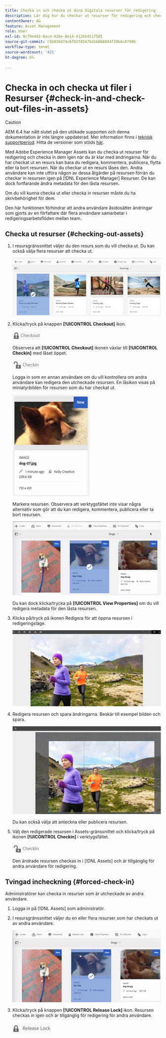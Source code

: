 ```yaml
---
title: Checka in och checka ut dina digitala resurser för redigering
description: Lär dig hur du checkar ut resurser för redigering och checkar in dem igen när ändringarna är klara.
contentOwner: AG
feature: Asset Management
role: User
exl-id: 0c79ed42-0acd-426e-8e14-412bb4117585
source-git-commit: c5b816d74c6f02f85476d16868844f39b4c47996
workflow-type: tm+mt
source-wordcount: '421'
ht-degree: 6%

---
```


# Checka in och checka ut filer i Resurser {#check-in-and-check-out-files-in-assets}

>[!CAUTION]
>
>AEM 6.4 har nått slutet på den utökade supporten och denna dokumentation är inte längre uppdaterad. Mer information finns i [teknisk supportperiod](https://helpx.adobe.com/support/programs/eol-matrix.html). Hitta de versioner som stöds [här](https://experienceleague.adobe.com/docs/).

Med Adobe Experience Manager Assets kan du checka ut resurser för redigering och checka in dem igen när du är klar med ändringarna. När du har checkat ut en resurs kan bara du redigera, kommentera, publicera, flytta eller ta bort resursen. När du checkar ut en resurs låses den. Andra användare kan inte utföra någon av dessa åtgärder på resursen förrän du checkar in resursen igen på [!DNL Experience Manager] Resurser. De kan dock fortfarande ändra metadata för den låsta resursen.

Om du vill kunna checka ut eller checka in resurser måste du ha skrivbehörighet för dem.

Den här funktionen förhindrar att andra användare åsidosätter ändringar som gjorts av en författare där flera användare samarbetar i redigeringsarbetsflöden mellan team.

## Checka ut resurser {#checking-out-assets}

1. I resursgränssnittet väljer du den resurs som du vill checka ut. Du kan också välja flera resurser att checka ut.

   ![chlimage_1-468](assets/chlimage_1-468.png)

1. Klicka/tryck på knappen **[!UICONTROL Checkout]** ikon.

   ![chlimage_1-469](assets/chlimage_1-469.png)

   Observera att **[!UICONTROL Checkout]** ikonen växlar till **[!UICONTROL Checkin]** med låset öppet.

   ![chlimage_1-470](assets/chlimage_1-470.png)

   Logga in som en annan användare om du vill kontrollera om andra användare kan redigera den utcheckade resursen. En låsikon visas på miniatyrbilden för resursen som du har checkat ut.

   ![chlimage_1-471](assets/chlimage_1-471.png)

   Markera resursen. Observera att verktygsfältet inte visar några alternativ som gör att du kan redigera, kommentera, publicera eller ta bort resursen.

   ![chlimage_1-472](assets/chlimage_1-472.png)

   Du kan dock klicka/trycka på **[!UICONTROL View Properties]** om du vill redigera metadata för den låsta resursen.

1. Klicka på/tryck på ikonen Redigera för att öppna resursen i redigeringsläge.

   ![chlimage_1-473](assets/chlimage_1-473.png)

1. Redigera resursen och spara ändringarna. Beskär till exempel bilden och spara.

   ![chlimage_1-474](assets/chlimage_1-474.png)

   Du kan också välja att anteckna eller publicera resursen.

1. Välj den redigerade resursen i Assets-gränssnittet och klicka/tryck på ikonen **[!UICONTROL Checkin]** i verktygsfältet.

   ![chlimage_1-475](assets/chlimage_1-475.png)

   Den ändrade resursen checkas in i [!DNL Assets] och är tillgänglig för andra användare för redigering.

## Tvingad incheckning {#forced-check-in}

Administratörer kan checka in resurser som är utcheckade av andra användare.

1. Logga in på [!DNL Assets] som administratör.
1. I resursgränssnittet väljer du en eller flera resurser som har checkats ut av andra användare.

   ![chlimage_1-476](assets/chlimage_1-476.png)

1. Klicka/tryck på knappen **[!UICONTROL Release Lock]** ikon. Resursen checkas in igen och är tillgänglig för redigering för andra användare.

   ![chlimage_1-477](assets/chlimage_1-477.png)
